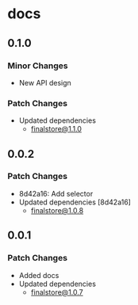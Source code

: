 # docs

## 0.1.0

### Minor Changes

- New API design

### Patch Changes

- Updated dependencies
  - finalstore@1.1.0

## 0.0.2

### Patch Changes

- 8d42a16: Add selector
- Updated dependencies [8d42a16]
  - finalstore@1.0.8

## 0.0.1

### Patch Changes

- Added docs
- Updated dependencies
  - finalstore@1.0.7
